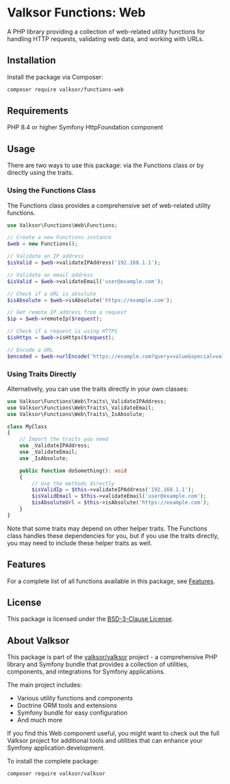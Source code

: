 # Valksor Functions: Web

A PHP library providing a collection of web-related utility functions for handling HTTP requests, validating web data, and working with URLs.

## Installation

Install the package via Composer:

```bash
composer require valksor/functions-web
```

## Requirements

PHP 8.4 or higher
Symfony HttpFoundation component

## Usage

There are two ways to use this package: via the Functions class or by directly using the traits.

### Using the Functions Class

The Functions class provides a comprehensive set of web-related utility functions.

```php
use Valksor\Functions\Web\Functions;

// Create a new Functions instance
$web = new Functions();

// Validate an IP address
$isValid = $web->validateIPAddress('192.168.1.1');

// Validate an email address
$isValid = $web->validateEmail('user@example.com');

// Check if a URL is absolute
$isAbsolute = $web->isAbsolute('https://example.com');

// Get remote IP address from a request
$ip = $web->remoteIp($request);

// Check if a request is using HTTPS
$isHttps = $web->isHttps($request);

// Encode a URL
$encoded = $web->urlEncode('https://example.com?query=value&special=value with spaces');
```

### Using Traits Directly

Alternatively, you can use the traits directly in your own classes:

```php
use Valksor\Functions\Web\Traits\_ValidateIPAddress;
use Valksor\Functions\Web\Traits\_ValidateEmail;
use Valksor\Functions\Web\Traits\_IsAbsolute;

class MyClass
{
    // Import the traits you need
    use _ValidateIPAddress;
    use _ValidateEmail;
    use _IsAbsolute;

    public function doSomething(): void
    {
        // Use the methods directly
        $isValidIp = $this->validateIPAddress('192.168.1.1');
        $isValidEmail = $this->validateEmail('user@example.com');
        $isAbsoluteUrl = $this->isAbsolute('https://example.com');
    }
}
```

Note that some traits may depend on other helper traits. The Functions class handles these dependencies for you, but if you use the traits directly, you may need to include these helper traits as well.

## Features

For a complete list of all functions available in this package, see [Features](docs/features.md).

## License

This package is licensed under the [BSD-3-Clause License](LICENSE).

## About Valksor

This package is part of the [valksor/valksor](https://github.com/valksor/valksor) project - a comprehensive PHP library and Symfony bundle that provides a collection of utilities, components, and integrations for Symfony applications.

The main project includes:
- Various utility functions and components
- Doctrine ORM tools and extensions
- Symfony bundle for easy configuration
- And much more

If you find this Web component useful, you might want to check out the full Valksor project for additional tools and utilities that can enhance your Symfony application development.

To install the complete package:

```bash
composer require valksor/valksor
```
